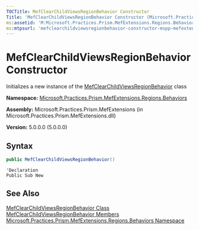 ```yaml
---
TOCTitle: MefClearChildViewsRegionBehavior Constructor
Title: 'MefClearChildViewsRegionBehavior Constructor (Microsoft.Practices.Prism.MefExtensions.Regions.Behaviors)'
ms:assetid: 'M:Microsoft.Practices.Prism.MefExtensions.Regions.Behaviors.MefClearChildViewsRegionBehavior.\#ctor'
ms:mtpsurl: 'mefclearchildviewsregionbehavior-constructor-mspp-mefextensions-regions-behaviors.md'
---
```


# MefClearChildViewsRegionBehavior Constructor

Initializes a new instance of the [MefClearChildViewsRegionBehavior](/patterns-practices/reference/mefclearchildviewsregionbehavior-class-mspp-mefextensions-regions-behaviors) class

**Namespace:** [Microsoft.Practices.Prism.MefExtensions.Regions.Behaviors](/patterns-practices/reference/mspp-mefextensions-regions-behaviors-namespace)

**Assembly:** Microsoft.Practices.Prism.MefExtensions (in Microsoft.Practices.Prism.MefExtensions.dll)

**Version:** 5.0.0.0 (5.0.0.0)

## Syntax

```C#
public MefClearChildViewsRegionBehavior()
```
 
```VB
'Declaration
Public Sub New
``` 

## See Also

[MefClearChildViewsRegionBehavior Class](/patterns-practices/reference/mefclearchildviewsregionbehavior-class-mspp-mefextensions-regions-behaviors)<br/>
[MefClearChildViewsRegionBehavior Members](/patterns-practices/reference/mefclearchildviewsregionbehavior-members-mspp-mefextensions-regions-behaviors)<br/>
[Microsoft.Practices.Prism.MefExtensions.Regions.Behaviors Namespace](/patterns-practices/reference/mspp-mefextensions-regions-behaviors-namespace)<br/>